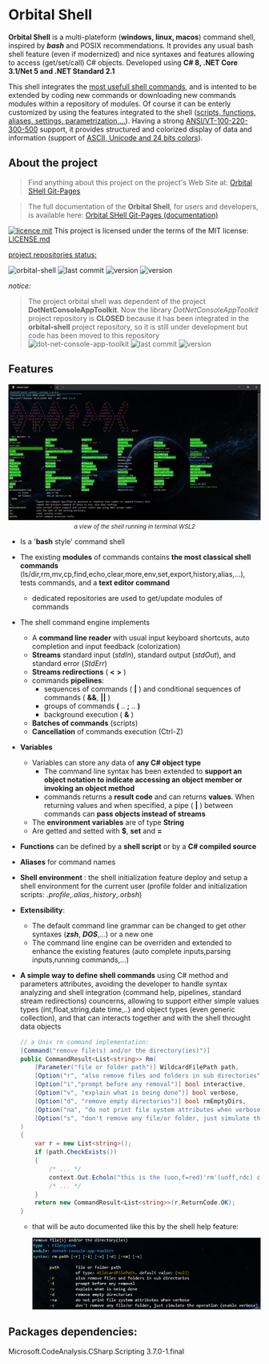 # Orbital Shell

<b>Orbital Shell</b> is a multi-plateform (**windows, linux, macos**) command shell, inspired by <b><i>bash</i></b> and POSIX recommendations. It provides any usual bash shell feature (even if modernized) and nice syntaxes and features allowing to access (get/set/call) C# objects. Developed using **C# 8, .NET Core 3.1/Net 5 and .NET Standard 2.1**

This shell integrates the <u>most usefull shell commands</u>, and is intented to be extended by coding new commands or downloading new commands modules within a repository of modules. Of course it can be enterly customized by using the features integrated to the shell (<u>scripts, functions, aliases, settings, parametrization,...</u>). Having a strong <u>ANSI/VT-100-220-300-500</u> support, it provides structured and colorized display of data and information (support of <u>ASCII, Unicode and 24 bits colors</u>).

## About the project

> Find anything about this project on the project's Web Site at: [Orbital SHell Git-Pages](https://franck-gaspoz.github.io/orbital-shell) 

> The full documentation of the **Orbital Shell**, for users and developers, is available here: [Orbital SHell Git-Pages (documentation)](https://franck-gaspoz.github.io/orbital-shell/documentation) 


[![licence mit](https://img.shields.io/badge/licence-MIT-blue.svg)](license.md) This project is licensed under the terms of the MIT license: [LICENSE.md](LICENSE.md)  

<u>project repositories status:</u>

![orbital-shell](https://img.shields.io/badge/orbital--shell-repository-lightgrey?style=plastic)
![last commit](https://img.shields.io/github/last-commit/franck-gaspoz/orbital-shell?style=plastic)
![version](https://img.shields.io/github/v/tag/franck-gaspoz/orbital-shell?style=plastic) ![version](https://img.shields.io/badge/Version-1.0.beta-green)

*notice:*

> The project orbital shell was dependent of the project **DotNetConsoleAppToolkit**. Now the library *DotNetConsoleAppToolkit* project repository is **CLOSED** because it has been integrated in the **orbital-shell** project repository, so it is still under development but code has been moved to this repository
> ![dot-net-console-app-toolkit](https://img.shields.io/badge/dotnet--console--app--toolkit-repository-lightgrey?style=plastic)
> ![last commit](https://img.shields.io/github/last-commit/franck-gaspoz/dotnet-console-app-toolkit?style=plastic)
> ![version](https://img.shields.io/github/v/tag/franck-gaspoz/dotnet-console-app-toolkit?style=plastic)   

## Features

<img src="docs/assets/img/git-doc/orbital-shell.png"/>
<center><small><i>a view of the shell running in terminal WSL2</i></small></center>


- Is a '**bash** style' command shell
- The existing **modules** of commands contains **the most classical shell commands** (ls/dir,rm,mv,cp,find,echo,clear,more,env,set,export,history,alias,...), tests commands, and a **text editor command**
  - dedicated repositories are used to get/update modules of commands
- The shell command engine implements
  - A **command line reader** with usual input keyboard shortcuts, auto completion and input feedback (colorization)
  - **Streams** standard input (*stdIn*), standard output (*stdOut*), and standard error (*StdErr*)
  - **Streams redirections** ( **<** **>** )
  - commands **pipelines**:
    - sequences of commands ( **|** ) and conditional sequences of commands ( **&&**, **||** )
    - groups of commands **(** .. **;** .. **)**
    - background execution ( **&** )
  - **Batches of commands** (scripts)   
  - **Cancellation** of commands execution (Ctrl-Z)
- **Variables**
  - Variables can store any data of **any C# object type**
    - The command line syntax has been extended to **support an object notation to indicate accessing an object member or invoking an object method**
    - commands returns a **result code** and can returns **values**. When returning values and when specified, a pipe ( **|** ) between commands can **pass objects instead of streams**
  - The **environment variables** are of type **String**
  - Are getted and setted with **$**, **set** and **=** 
- **Functions** can be defined by a **shell script** or by a **C# compiled source**
- **Aliases** for command names
- **Shell environment** : the shell initialization feature deploy and setup a shell environment for the current user (profile folder and initialization scripts: *.profile*,*.alias*,*.history*,*.orbsh*)
- **Extensibility**:
  - The default command line grammar can be changed to get other syntaxes (***zsh***, ***DOS***,...) or a new one
  - The command line engine can be overriden and extended to enhance the existing features (auto complete inputs,parsing inputs,running commands,...)
- **A simple way to define shell commands** using C# method and parameters attributes, avoiding the developer to handle syntax analyzing and shell integration (command help, pipelines, standard stream redirections) councerns, allowing to support either simple values types (int,float,string,date time,..) and object types (even generic collection), and that can interacts together and with the shell throught data objects

    ``` csharp
    // a Unix rm command implementation:
    [Command("remove file(s) and/or the directory(ies)")]
    public CommandResult<List<string>> Rm(
        [Parameter("file or folder path")] WildcardFilePath path,
        [Option("r", "also remove files and folders in sub directories")] bool recurse,
        [Option("i","prompt before any removal")] bool interactive,
        [Option("v", "explain what is being done")] bool verbose,
        [Option("d", "remove empty directories")] bool rmEmptyDirs,
        [Option("na", "do not print file system attributes when verbose")] bool noattributes,
        [Option("s", "don't remove any file/or folder, just simulate the operation (enable verbose)")] bool simulate
    )
    {
        var r = new List<string>();
        if (path.CheckExists())
        {
            /* ... */
            context.Out.Echoln("this is the (uon,f=red)'rm'(uoff,rdc) command!");
            /* ... */
        }
        return new CommandResult<List<string>>(r,ReturnCode.OK);
    }
    ```
  - that will be auto documented like this by the shell help feature:
  
    <img src="docs/assets/img/git-doc/2020-06-13%2006_36_43-Window.png"/>

## Packages dependencies:

Microsoft.CodeAnalysis.CSharp.Scripting 3.7.0-1.final
